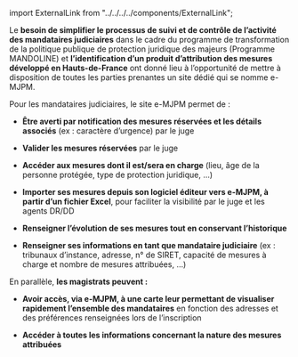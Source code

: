 import ExternalLink from "../../../../components/ExternalLink";

Le **besoin de simplifier le processus de suivi et de contrôle de l’activité des mandataires judiciaires** dans le cadre du programme de transformation de la politique publique de protection juridique des majeurs (Programme MANDOLINE) et **l’identification d’un produit d’attribution des mesures développé en Hauts-de-France** ont donné lieu à l’opportunité de mettre à disposition de toutes les parties prenantes un site dédié qui se nomme <ExternalLink href="https://emjpm.num.social.gouv.fr/">e-MJPM</ExternalLink>.
<br/>

Pour les mandataires judiciaires, le site e-MJPM permet de :

- **Être averti par notification des mesures réservées et les détails associés** (ex : caractère d’urgence) par le juge

- **Valider les mesures réservées** par le juge

- **Accéder aux mesures dont il est/sera en charge** (lieu, âge de la personne protégée, type de protection juridique, …)

- **Importer ses mesures depuis son logiciel éditeur vers e-MJPM, à partir d’un fichier Excel**, pour faciliter la visibilité par le juge et les agents DR/DD

- **Renseigner l’évolution de ses mesures tout en conservant l’historique**

- **Renseigner ses informations en tant que mandataire judiciaire** (ex : tribunaux d’instance, adresse, n° de SIRET, capacité de mesures à charge et nombre de mesures attribuées, …)
  <br/>

En parallèle, **les magistrats peuvent :**
<br/>

- **Avoir accès, via e-MJPM, à une carte leur permettant de visualiser rapidement l’ensemble des mandataires** en fonction des adresses et des préférences renseignées lors de l’inscription

- **Accéder à toutes les informations concernant la nature des mesures attribuées**
